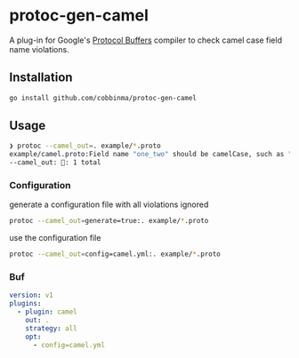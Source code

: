 # protoc-gen-camel

A plug-in for Google's [Protocol Buffers](https://github.com/google/protobuf)
compiler to check camel case field name violations.

## Installation
```sh
go install github.com/cobbinma/protoc-gen-camel
```

## Usage
```sh
❯ protoc --camel_out=. example/*.proto
example/camel.proto:Field name "one_two" should be camelCase, such as "oneTwo".
--camel_out: 🐪: 1 total
```

### Configuration

generate a configuration file with all violations ignored
```sh
protoc --camel_out=generate=true:. example/*.proto
```

use the configuration file
```sh
protoc --camel_out=config=camel.yml:. example/*.proto
```

### Buf

```yml
version: v1
plugins:
  - plugin: camel
    out: .
    strategy: all
    opt:
      - config=camel.yml
```
